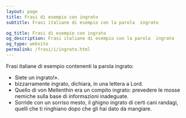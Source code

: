 ```yaml
---
layout: page
title: Frasi di esempio con ingrato 
subtitle: Frasi italiane di esempio con la parola  ingrato

og_title: Frasi di esempio con ingrato 
og_description: Frasi italiane di esempio con la parola  ingrato
og_type: website
permalink: /frasi/i/ingrato.html
---
```


Frasi italiane di esempio contenenti la parola ingrato:


- Siete un ingrato!».
- bizzarramente ingrato, dichiara, in una lettera a Lord.
- Quello di von Mellenthin era un compito ingrato: prevedere le mosse nemiche sulla base di informazioni inadeguate.
- Sorride con un sorriso mesto, il ghigno ingrato di certi cani randagi, quelli che ti ringhiano dopo che gli hai dato da mangiare.
